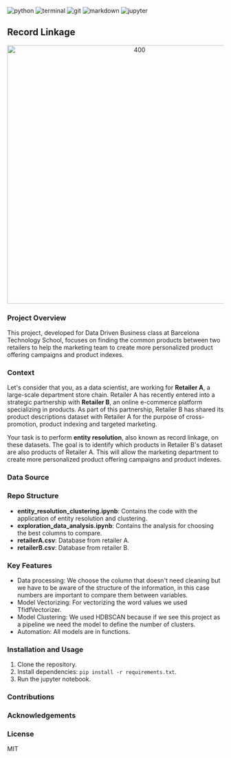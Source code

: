 ![python](https://img.shields.io/badge/Python-3776AB?style=for-the-badge&logo=python&logoColor=white)
![terminal](https://img.shields.io/badge/windows%20terminal-4D4D4D?style=for-the-badge&logo=windows%20terminal&logoColor=white)
![git](https://img.shields.io/badge/GIT-E44C30?style=for-the-badge&logo=git&logoColor=white)
![markdown](https://img.shields.io/badge/Markdown-000000?style=for-the-badge&logo=markdown&logoColor=white)
![jupyter](https://img.shields.io/badge/Made%20with-Jupyter-orange?style=for-the-badge&logo=Jupyter)

## Record Linkage

<p align="center">
	<img src="https://www.google.com/url?sa=i&url=https%3A%2F%2Fblog.carlow.edu%2F2022%2F02%2F21%2Fhow-artificial-intelligence-is-shaping-data-analytics%2F&psig=AOvVaw0b1oCZHmAI-AnW3oM-dLKY&ust=1704710989886000&source=images&cd=vfe&opi=89978449&ved=0CBEQjRxqFwoTCPiDlr2Ny4MDFQAAAAAdAAAAABAD" alt="400" width="600"/>
</p>

### Project Overview
This project, developed for Data Driven Business class at Barcelona Technology School, focuses on finding the common products between two retailers to help the marketing team to create more personalized product offering campaigns and product indexes.

### Context
Let's consider that you, as a data scientist, are working for **Retailer A**, a large-scale department store chain. Retailer A has recently entered into a strategic partnership with **Retailer B**, an online e-commerce platform specializing in products. As part of this partnership, Retailer B has shared its product descriptions dataset with Retailer A for the purpose of cross-promotion, product indexing and targeted marketing.

Your task is to perform **entity resolution**, also known as record linkage, on these datasets. The goal is to identify which products in Retailer B's dataset are also products of Retailer A. This will allow the marketing department to create more personalized product offering campaigns and product indexes.

### Data Source

### Repo Structure
- **entity_resolution_clustering.ipynb**: Contains the code with the application of entity resolution and clustering.
- **exploration_data_analysis.ipynb**: Contains the analysis for choosing the best columns to compare.
- **retailerA.csv**: Database from retailer A.
- **retailerB.csv**: Database from retailer B.

### Key Features
- Data processing: We choose the column that doesn't need cleaning but we have to be aware of the structure of the information, in this case numbers are important to compare them between variables.
- Model Vectorizing: For vectorizing the word values we used TfidfVectorizer.
- Model Clustering: We used HDBSCAN because if we see this project as a pipeline we need the model to define the number of clusters.
- Automation: All models are in functions.

### Installation and Usage
1. Clone the repository.
2. Install dependencies: `pip install -r requirements.txt`.
3. Run the jupyter notebook.

### Contributions

### Acknowledgements

### License
MIT